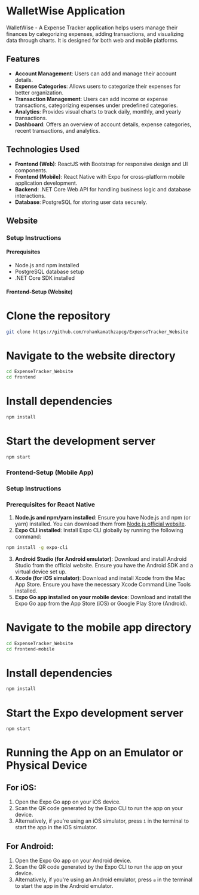 # WalletWise Application
WalletWise - A Expense Tracker application helps users manage their finances by categorizing expenses, adding transactions, and visualizing data through charts. It is designed for both web and mobile platforms.

## Features
- **Account Management**: Users can add and manage their account details.
- **Expense Categories**: Allows users to categorize their expenses for better organization.
- **Transaction Management**: Users can add income or expense transactions, categorizing expenses under predefined categories.
- **Analytics**: Provides visual charts to track daily, monthly, and yearly transactions.
- **Dashboard**: Offers an overview of account details, expense categories, recent transactions, and analytics.

## Technologies Used
- **Frontend (Web)**: ReactJS with Bootstrap for responsive design and UI components.
- **Frontend (Mobile)**: React Native with Expo for cross-platform mobile application development.
- **Backend**: .NET Core Web API for handling business logic and database interactions.
- **Database**: PostgreSQL for storing user data securely.

## Website

### Setup Instructions

#### Prerequisites
- Node.js and npm installed
- PostgreSQL database setup
- .NET Core SDK installed

#### Frontend-Setup (Website)

# Clone the repository
```bash
git clone https://github.com/rohankamathzapcg/ExpenseTracker_Website
```
# Navigate to the website directory
```bash
cd ExpenseTracker_Website
cd frontend
```
# Install dependencies
```bash
npm install
```
# Start the development server
```bash
npm start
```
### Frontend-Setup (Mobile App)

### Setup Instructions

### Prerequisites for React Native
1. **Node.js and npm/yarn installed**: Ensure you have Node.js and npm (or yarn) installed. You can download them from [Node.js official website](https://nodejs.org/). 
2. **Expo CLI installed**: Install Expo CLI globally by running the following command:    

```bash 
npm install -g expo-cli
```
3. **Android Studio (for Android emulator)**: Download and install Android Studio from the official website. Ensure you have the Android SDK and a virtual device set up.
4. **Xcode (for iOS simulator)**: Download and install Xcode from the Mac App Store. Ensure you have the necessary Xcode Command Line Tools installed.
5. **Expo Go app installed on your mobile device**: Download and install the Expo Go app from the App Store (iOS) or Google Play Store (Android).

# Navigate to the mobile app directory
```bash 
cd ExpenseTracker_Website
cd frontend-mobile
```

# Install dependencies
```bash
npm install
```

# Start the Expo development server
```bash
npm start
```
# Running the App on an Emulator or Physical Device
 
## For iOS:
1. Open the Expo Go app on your iOS device.
2. Scan the QR code generated by the Expo CLI to run the app on your device.
3. Alternatively, if you're using an iOS simulator, press `i` in the terminal to start the app in the iOS simulator.
 
## For Android:
1. Open the Expo Go app on your Android device.
2. Scan the QR code generated by the Expo CLI to run the app on your device.
3. Alternatively, if you're using an Android emulator, press `a` in the terminal to start the app in the Android emulator.
